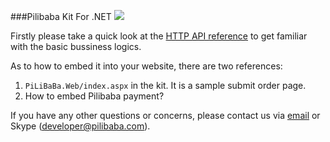 ###Pilibaba Kit For .NET
[![](http://api.pilibaba.com/doc/media/14507792748580/14507793261487.jpg)](http://api.pilibaba.com/product/downloads/pilibaba-kit-for-dot-net-latest.zip)

Firstly please take a quick look at the [HTTP API reference](pilipay-http-api-reference.html) to get familiar with the basic bussiness logics.

As to how to embed it into your website, there are two references:

1. `PiLiBaBa.Web/index.aspx` in the kit. It is a sample submit order page.
2. How to embed Pilibaba payment?

If you have any other questions or concerns, please contact us via [email](mailto:developer@pilibaba.com) or Skype (developer@pilibaba.com).
